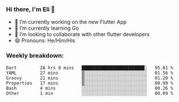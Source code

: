 ### Hi there, I'm Eli 👋
- 🔭 I’m currently working on the new Flutter App
- 🌱 I’m currently learning Go
- 🦄 I’m looking to collaborate with other flutter developers
- 😄 Pronouns: He/Him/His

### Weekly breakdown:
<!--START_SECTION:waka-->

```text
Dart         28 hrs 8 mins   ████████████████████████░   95.81 %
YAML         27 mins         ▒░░░░░░░░░░░░░░░░░░░░░░░░   01.56 %
Groovy       21 mins         ▒░░░░░░░░░░░░░░░░░░░░░░░░   01.20 %
Properties   17 mins         ▒░░░░░░░░░░░░░░░░░░░░░░░░   00.99 %
Bash         4 mins          ░░░░░░░░░░░░░░░░░░░░░░░░░   00.26 %
Other        1 min           ░░░░░░░░░░░░░░░░░░░░░░░░░   00.09 %
```

<!--END_SECTION:waka-->
